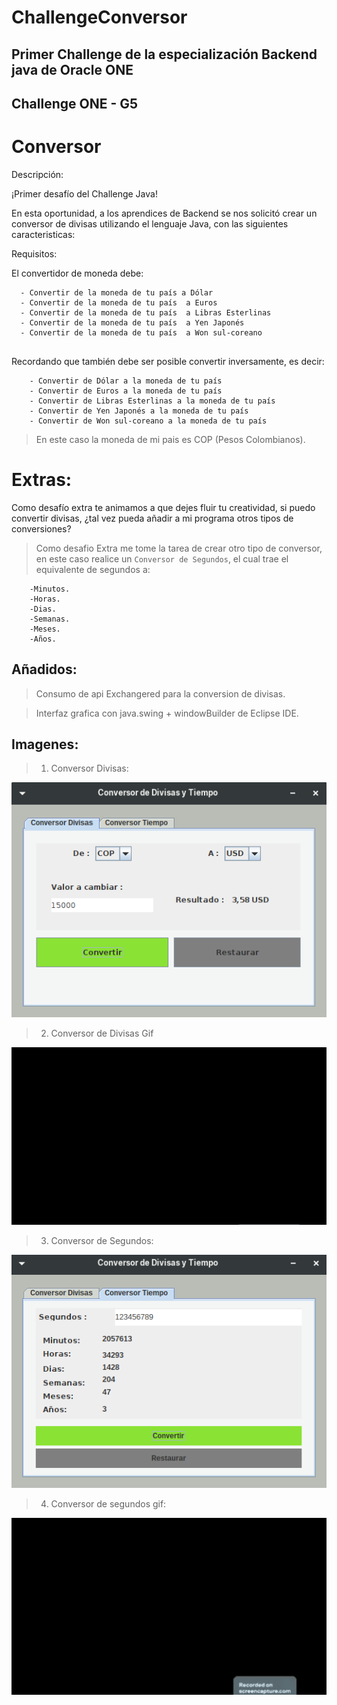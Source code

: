 # ChallengeConversor
## Primer Challenge de la especialización Backend java de Oracle ONE
## Challenge ONE - G5

# Conversor
Descripción:

¡Primer desafío del Challenge Java!

En esta oportunidad, a los aprendices de Backend se nos solicitó crear un conversor de divisas utilizando el lenguaje Java, con las siguientes caracteristicas:

Requisitos:

El convertidor de moneda debe:
```		
  - Convertir de la moneda de tu país a Dólar
  - Convertir de la moneda de tu país  a Euros
  - Convertir de la moneda de tu país  a Libras Esterlinas
  - Convertir de la moneda de tu país  a Yen Japonés
  - Convertir de la moneda de tu país  a Won sul-coreano
   
  ``` 
   

Recordando que también debe ser posible convertir inversamente, es decir:
```
    - Convertir de Dólar a la moneda de tu país
    - Convertir de Euros a la moneda de tu país
    - Convertir de Libras Esterlinas a la moneda de tu país
    - Convertir de Yen Japonés a la moneda de tu país
    - Convertir de Won sul-coreano a la moneda de tu país

  ```

> En este caso la moneda de mi pais es COP (Pesos Colombianos).

# Extras:

Como desafío extra te animamos a que dejes fluir tu creatividad, si puedo convertir divisas, ¿tal vez pueda añadir a mi programa otros tipos de conversiones?

> Como desafio Extra me tome la tarea de crear otro tipo de conversor, en este caso realice un `Conversor de Segundos`, el cual trae el equivalente de segundos a:
  ```
	  -Minutos.
	  -Horas.
	  -Dias.
	  -Semanas.
	  -Meses.
	  -Años.

  ```

## Añadidos:

> Consumo de api Exchangered para la conversion de divisas.

> Interfaz grafica con java.swing + windowBuilder de Eclipse IDE.

## Imagenes:

> 1. Conversor Divisas:

![Imagen ilustrativa de la interfaz del Conversor de divisas.](Conversor/src/co/conversor/images/ConversorDivisas.png)

> 2. Conversor de Divisas Gif

![Imagen ilustrativa de la interfaz del Conversor de divisas.](Conversor/src/co/conversor/images/Divisas.gif)


> 3. Conversor de Segundos:

![Imagen ilustrativa de la interfaz del Conversor de divisas.](Conversor/src/co/conversor/images/ConversorSegundos.png)


> 4. Conversor de segundos gif:

![Imagen ilustrativa de la interfaz del Conversor de divisas.](Conversor/src/co/conversor/images/Segundos.gif)





